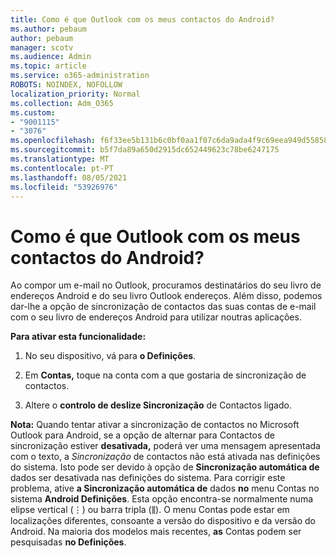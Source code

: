 ```yaml
---
title: Como é que Outlook com os meus contactos do Android?
ms.author: pebaum
author: pebaum
manager: scotv
ms.audience: Admin
ms.topic: article
ms.service: o365-administration
ROBOTS: NOINDEX, NOFOLLOW
localization_priority: Normal
ms.collection: Adm_O365
ms.custom:
- "9001115"
- "3076"
ms.openlocfilehash: f6f33ee5b131b6c0bf0aa1f07c6da9ada4f9c69eea949d55858f549b43ebd29a
ms.sourcegitcommit: b5f7da89a650d2915dc652449623c78be6247175
ms.translationtype: MT
ms.contentlocale: pt-PT
ms.lasthandoff: 08/05/2021
ms.locfileid: "53926976"
---
```

# <a name="how-does-outlook-sync-with-my-android-contacts"></a>Como é que Outlook com os meus contactos do Android?

Ao compor um e-mail no Outlook, procuramos destinatários do seu livro de endereços Android e do seu livro Outlook endereços. Além disso, podemos dar-lhe a opção de sincronização de contactos das suas contas de e-mail com o seu livro de endereços Android para utilizar noutras aplicações. 
 
**Para ativar esta funcionalidade:**
 
1. No seu dispositivo, vá para **o Definições**.

2. Em **Contas,** toque na conta com a que gostaria de sincronização de contactos.

3. Altere o **controlo de deslize Sincronização** de Contactos ligado.
 
**Nota:** Quando tentar ativar a sincronização de contactos no Microsoft Outlook para Android, se a opção de alternar para Contactos de sincronização estiver **desativada,** poderá ver uma mensagem apresentada com o texto, a *Sincronização* de contactos não está ativada nas definições do sistema. Isto pode ser devido à opção de **Sincronização automática de** dados ser desativada nas definições do sistema. Para corrigir este problema, ative **a Sincronização automática de** dados **no** menu Contas no sistema **Android Definições**. Esta opção encontra-se normalmente numa elipse vertical (⋮) ou barra tripla (⫼). O  menu Contas pode estar em localizações diferentes, consoante a versão do dispositivo e da versão do Android. Na maioria dos modelos mais recentes, **as** Contas podem ser pesquisadas **no Definições**.